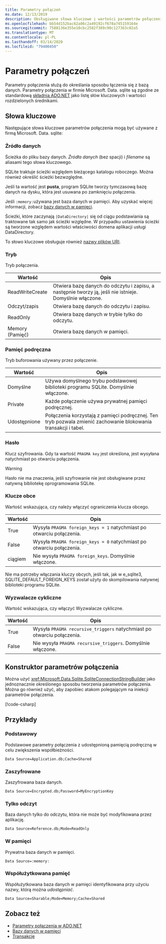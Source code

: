 ```yaml
---
title: Parametry połączeń
ms.date: 12/13/2019
description: Obsługiwane słowa kluczowe i wartości parametrów połączenia.
ms.openlocfilehash: bb54d152bac62a86c2a49192cf678a745159164e
ms.sourcegitcommit: 7588136e355e10cbc2582f389c90c127363c02a5
ms.translationtype: MT
ms.contentlocale: pl-PL
ms.lasthandoff: 03/14/2020
ms.locfileid: "79400450"
---
```

# <a name="connection-strings"></a>Parametry połączeń

Parametry połączenia służą do określania sposobu łączenia się z bazą danych. Parametry połączenia w firmie Microsoft. Data. sqlite są zgodne ze standardową [składnią ADO.NET](../../../framework/data/adonet/connection-strings.md) jako listę słów kluczowych i wartości rozdzielonych średnikami.

## <a name="keywords"></a>Słowa kluczowe

Następujące słowa kluczowe parametrów połączenia mogą być używane z firmą Microsoft. Data. sqlite:

### <a name="data-source"></a>Źródło danych

Ścieżka do pliku bazy danych. *Źródła danych* (bez spacji) i *filename* są aliasami tego słowa kluczowego.

SQLite traktuje ścieżki względem bieżącego katalogu roboczego. Można również określić ścieżki bezwzględne.

Jeśli ta wartość jest **pusta**, program SQLite tworzy tymczasową bazę danych na dysku, która jest usuwana po zamknięciu połączenia.

Jeśli `:memory:`używana jest baza danych w pamięci. Aby uzyskać więcej informacji, zobacz [bazy danych w pamięci](in-memory-databases.md).

Ścieżki, które zaczynają `|DataDirectory|` się od ciągu podstawiania są traktowane tak samo jak ścieżki względne. W przypadku ustawienia ścieżki są tworzone względem wartości właściwości domena aplikacji usługi DataDirectory.

To słowo kluczowe obsługuje również [nazwy plików URI](https://www.sqlite.org/uri.html).

### <a name="mode"></a>Tryb

Tryb połączenia.

| Wartość           | Opis                                                                                        |
| --------------- | -------------------------------------------------------------------------------------------------- |
| ReadWriteCreate | Otwiera bazę danych do odczytu i zapisu, a następnie tworzy ją, jeśli nie istnieje. Domyślnie włączone. |
| Odczyt/zapis       | Otwiera bazę danych do odczytu i zapisu.                                                        |
| ReadOnly        | Otwiera bazę danych w trybie tylko do odczytu.                                                              |
| Memory (Pamięć)          | Otwiera bazę danych w pamięci.                                                                       |

### <a name="cache"></a>Pamięć podręczna

Tryb buforowania używany przez połączenie.

| Wartość   | Opis                                                                                    |
| ------- | ---------------------------------------------------------------------------------------------- |
| Domyślne | Używa domyślnego trybu podstawowej biblioteki programu SQLite. Domyślnie włączone.                   |
| Private | Każde połączenie używa prywatnej pamięci podręcznej.                                                          |
| Udostępnione  | Połączenia korzystają z pamięci podręcznej. Ten tryb pozwala zmienić zachowanie blokowania transakcji i tabel. |

### <a name="password"></a>Hasło

Klucz szyfrowania. Gdy ta wartość `PRAGMA key` jest określona, jest wysyłana natychmiast po otwarciu połączenia.

> [!WARNING]
> Hasło nie ma znaczenia, jeśli szyfrowanie nie jest obsługiwane przez natywną bibliotekę oprogramowania SQLite.

### <a name="foreign-keys"></a>Klucze obce

Wartość wskazująca, czy należy włączyć ograniczenia klucza obcego.

| Wartość   | Opis
| ------- | --- |
| True    | Wysyła `PRAGMA foreign_keys = 1` natychmiast po otwarciu połączenia.
| False   | Wysyła `PRAGMA foreign_keys = 0` natychmiast po otwarciu połączenia.
| ciągiem | Nie wysyła `PRAGMA foreign_keys`. Domyślnie włączone. |

Nie ma potrzeby włączania kluczy obcych, jeśli tak, jak w e_sqlite3, SQLITE_DEFAULT_FOREIGN_KEYS został użyty do skompilowania natywnej biblioteki programu SQLite.

### <a name="recursive-triggers"></a>Wyzwalacze cykliczne

Wartość wskazująca, czy włączyć Wyzwalacze cykliczne.

| Wartość | Opis                                                                 |
| ----- | --------------------------------------------------------------------------- |
| True  | Wysyła `PRAGMA recursive_triggers` natychmiast po otwarciu połączenia. |
| False | Nie wysyła `PRAGMA recursive_triggers`. Domyślnie włączone.              |

## <a name="connection-string-builder"></a>Konstruktor parametrów połączenia

Można użyć <xref:Microsoft.Data.Sqlite.SqliteConnectionStringBuilder> jako jednoznacznie określonego sposobu tworzenia parametrów połączenia. Można go również użyć, aby zapobiec atakom polegającym na iniekcji parametrów połączenia.

[!code-csharp[](../../../../samples/snippets/standard/data/sqlite/EncryptionSample/Program.cs?name=snippet_ConnectionStringBuilder)]

## <a name="examples"></a>Przykłady

### <a name="basic"></a>Podstawowy

Podstawowe parametry połączenia z udostępnioną pamięcią podręczną w celu zwiększenia współbieżności.

```ConnectionString
Data Source=Application.db;Cache=Shared
```

### <a name="encrypted"></a>Zaszyfrowane

Zaszyfrowana baza danych.

```ConnectionString
Data Source=Encrypted.db;Password=MyEncryptionKey
```

### <a name="read-only"></a>Tylko odczyt

Baza danych tylko do odczytu, która nie może być modyfikowana przez aplikację.

```ConnectionString
Data Source=Reference.db;Mode=ReadOnly
```

### <a name="in-memory"></a>W pamięci

Prywatna baza danych w pamięci.

```ConnectionString
Data Source=:memory:
```

### <a name="sharable-in-memory"></a>Współużytkowana pamięć

Współużytkowana baza danych w pamięci identyfikowana przy użyciu nazwy, którą można *udostępniać*.

```ConnectionString
Data Source=Sharable;Mode=Memory;Cache=Shared
```

## <a name="see-also"></a>Zobacz też

* [Parametry połączenia w ADO.NET](../../../framework/data/adonet/connection-strings.md)
* [Bazy danych w pamięci](in-memory-databases.md)
* [Transakcje](transactions.md)
